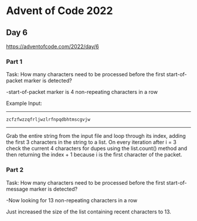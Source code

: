 # Advent of Code 2022
## Day 6
https://adventofcode.com/2022/day/6


### Part 1
Task: How many characters need to be processed before the first start-of-packet marker is detected?

-start-of-packet marker is 4 non-repeating characters in a row


Example Input:

---
```
zcfzfwzzqfrljwzlrfnpqdbhtmscgvjw
```
---

Grab the entire string from the input file and loop through its index, adding the first 3 characters in the string to a list. On every iteration after i = 3 check the current 4 characters for dupes using the list.count() method and then returning the index + 1 because i is the first character of the packet.



### Part 2
Task: How many characters need to be processed before the first start-of-message marker is detected?

-Now looking for 13 non-repeating characters in a row

Just increased the size of the list containing recent characters to 13.
